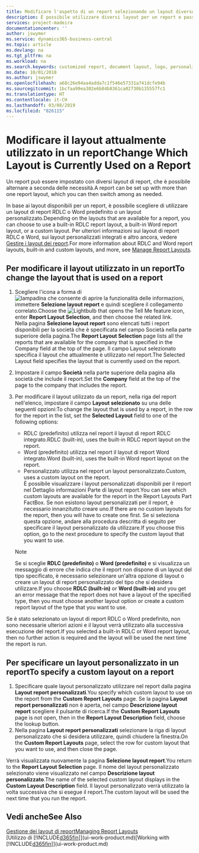 ```yaml
---
title: Modificare l'aspetto di un report selezionando un layout diverso | Documenti Microsoft
description: È possibile utilizzare diversi layout per un report e passate tra i layout per modificare l'aspetto di un report.
services: project-madeira
documentationcenter: ''
author: jswymer
ms.service: dynamics365-business-central
ms.topic: article
ms.devlang: na
ms.tgt_pltfrm: na
ms.workload: na
ms.search.keywords: customized report, document layout, logo, personalize
ms.date: 10/01/2018
ms.author: jswymer
ms.openlocfilehash: a68c26e94aa4adda7c1f546e57331a741dcfe94b
ms.sourcegitcommit: 1bcfaa99ea302e6b84b8361ca02730b135557fc1
ms.translationtype: HT
ms.contentlocale: it-CH
ms.lasthandoff: 03/08/2019
ms.locfileid: "826115"
---
```

# <a name="change-which-layout-is-currently-used-on-a-report"></a><span data-ttu-id="74d17-103">Modificare il layout attualmente utilizzato in un report</span><span class="sxs-lookup"><span data-stu-id="74d17-103">Change Which Layout is Currently Used on a Report</span></span>
<span data-ttu-id="74d17-104">Un report può essere impostato con diversi layout di report, che è possibile alternare a seconda delle necessità.</span><span class="sxs-lookup"><span data-stu-id="74d17-104">A report can be set up with more than one report layout, which you can then switch among as needed.</span></span>

<span data-ttu-id="74d17-105">In base ai layout disponibili per un report, è possibile scegliere di utilizzare un layout di report RDLC o Word predefinito o un layout personalizzato.</span><span class="sxs-lookup"><span data-stu-id="74d17-105">Depending on the layouts that are available for a report, you can choose to use a built-in RDLC report layout, a built-in Word report layout, or a custom layout.</span></span> <span data-ttu-id="74d17-106">Per ulteriori informazioni sui layout di report RDLC e Word, sui layout personalizzati integrati e altro ancora, vedere [Gestire i layout dei report](ui-manage-report-layouts.md).</span><span class="sxs-lookup"><span data-stu-id="74d17-106">For more information about RDLC and Word report layouts, built-in and custom layouts, and more, see [Manage Report Layouts](ui-manage-report-layouts.md).</span></span>

## <a name="to-change-the-layout-that-is-used-on-a-report"></a><span data-ttu-id="74d17-107">Per modificare il layout utilizzato in un report</span><span class="sxs-lookup"><span data-stu-id="74d17-107">To change the layout that is used on a report</span></span>
1. <span data-ttu-id="74d17-108">Scegliere l'icona a forma di ![lampadina che consente di aprire la funzionalità delle informazioni](media/ui-search/search_small.png "Informazioni sull'operazione che si desidera eseguire"), immettere **Selezione layout report** e quindi scegliere il collegamento correlato.</span><span class="sxs-lookup"><span data-stu-id="74d17-108">Choose the ![Lightbulb that opens the Tell Me feature](media/ui-search/search_small.png "Tell me what you want to do") icon, enter **Report Layout Selection**, and then choose the related link.</span></span>  
   <span data-ttu-id="74d17-109">Nella pagina **Selezione layout report** sono elencati tutti i report disponibili per la società che è specificata nel campo Società nella parte superiore della pagina.</span><span class="sxs-lookup"><span data-stu-id="74d17-109">The **Report Layout Selection** page lists all the reports that are available for the company that is specified in the Company field at the top of the page.</span></span> <span data-ttu-id="74d17-110">Il campo Layout selezionato specifica il layout che attualmente è utilizzato nel report.</span><span class="sxs-lookup"><span data-stu-id="74d17-110">The Selected Layout field specifies the layout that is currently used on the report.</span></span>
2. <span data-ttu-id="74d17-111">Impostare il campo **Società** nella parte superiore della pagina alla società che include il report.</span><span class="sxs-lookup"><span data-stu-id="74d17-111">Set the **Company** field at the top of the page to the company that includes the report.</span></span>
3. <span data-ttu-id="74d17-112">Per modificare il layout utilizzato da un report, nella riga del report nell'elenco, impostare il campo **Layout selezionato** su una delle seguenti opzioni:</span><span class="sxs-lookup"><span data-stu-id="74d17-112">To change the layout that is used by a report, in the row for the report in the list, set the **Selected Layout** field to one of the following options:</span></span>
   * <span data-ttu-id="74d17-113">RDLC (predefinito) utilizza nel report il layout di report RDLC integrato.</span><span class="sxs-lookup"><span data-stu-id="74d17-113">RDLC (built-in), uses the built-in RDLC report layout on the report.</span></span>
   * <span data-ttu-id="74d17-114">Word (predefinito) utilizza nel report il layout di report Word integrato.</span><span class="sxs-lookup"><span data-stu-id="74d17-114">Word (built-in), uses the built-in Word report layout on the report.</span></span>
   * <span data-ttu-id="74d17-115">Personalizzato utilizza nel report un layout personalizzato.</span><span class="sxs-lookup"><span data-stu-id="74d17-115">Custom, uses a custom layout on the report.</span></span>  
     <span data-ttu-id="74d17-116">È possibile visualizzare i layout personalizzati disponibili per il report nel Dettaglio informazioni Parte di layout report.</span><span class="sxs-lookup"><span data-stu-id="74d17-116">You can see which custom layouts are available for the report in the Report Layouts Part FactBox.</span></span> <span data-ttu-id="74d17-117">Se non esistono layout personalizzati per il report, è necessario innanzitutto creare uno.</span><span class="sxs-lookup"><span data-stu-id="74d17-117">If there are no custom layouts for the report, then you will have to create one first.</span></span> <span data-ttu-id="74d17-118">Se si seleziona questa opzione, andare alla procedura descritta di seguito per specificare il layout personalizzato da utilizzare.</span><span class="sxs-lookup"><span data-stu-id="74d17-118">If you choose this option, go to the next procedure to specify the custom layout that you want to use.</span></span>

    > [!NOTE]  
    >   <span data-ttu-id="74d17-119">Se si sceglie **RDLC (predefinito)** o **Word (predefinito)** e si visualizza un messaggio di errore che indica che il report non dispone di un layout del tipo specificato, è necessario selezionare un'altra opzione di layout o creare un layout di report personalizzato del tipo che si desidera utilizzare.</span><span class="sxs-lookup"><span data-stu-id="74d17-119">If you choose **RDLC (built-in)** or **Word (built-in)** and you get an error message that the report does not have a layout of the specified type, then you must choose another layout option or create a custom report layout of the type that you want to use.</span></span>

<span data-ttu-id="74d17-120">Se è stato selezionato un layout di report RDLC o Word predefinito, non sono necessarie ulteriori azioni e il layout verrà utilizzato alla successiva esecuzione del report.</span><span class="sxs-lookup"><span data-stu-id="74d17-120">If you selected a built-in RDLC or Word report layout, then no further action is required and the layout will be used the next time the report is run.</span></span>

## <a name="to-specify-a-custom-layout-on-a-report"></a><span data-ttu-id="74d17-121">Per specificare un layout personalizzato in un report</span><span class="sxs-lookup"><span data-stu-id="74d17-121">To specify a custom layout on a report</span></span>
1. <span data-ttu-id="74d17-122">Specificare quale layout personalizzato utilizzare nel report dalla pagina **Layout report personalizzati**.</span><span class="sxs-lookup"><span data-stu-id="74d17-122">You specify which custom layout to use on the report from the **Custom Report Layouts** page.</span></span> <span data-ttu-id="74d17-123">Se la pagina **Layout report personalizzati** non è aperta, nel campo **Descrizione layout report** scegliere il pulsante di ricerca.</span><span class="sxs-lookup"><span data-stu-id="74d17-123">If the **Custom Report Layouts** page is not open, then in the **Report Layout Description** field, choose the lookup button.</span></span>
2. <span data-ttu-id="74d17-124">Nella pagina **Layout report personalizzati** selezionare la riga di layout personalizzato che si desidera utilizzare, quindi chiudere la finestra.</span><span class="sxs-lookup"><span data-stu-id="74d17-124">On the **Custom Report Layouts** page, select the row for custom layout that you want to use, and then close the page.</span></span>

<span data-ttu-id="74d17-125">Verrà visualizzata nuovamente la pagina **Selezione layout report**.</span><span class="sxs-lookup"><span data-stu-id="74d17-125">You return to the **Report Layout Selection** page.</span></span> <span data-ttu-id="74d17-126">Il nome del layout personalizzato selezionato viene visualizzato nel campo **Descrizione layout personalizzato**.</span><span class="sxs-lookup"><span data-stu-id="74d17-126">The name of the selected custom layout displays in the **Custom Layout Description** field.</span></span> <span data-ttu-id="74d17-127">Il layout personalizzato verrà utilizzato la volta successiva che si esegue il report.</span><span class="sxs-lookup"><span data-stu-id="74d17-127">The custom layout will be used the next time that you run the report.</span></span>

## <a name="see-also"></a><span data-ttu-id="74d17-128">Vedi anche</span><span class="sxs-lookup"><span data-stu-id="74d17-128">See Also</span></span>
[<span data-ttu-id="74d17-129">Gestione dei layout di report</span><span class="sxs-lookup"><span data-stu-id="74d17-129">Managing Report Layouts</span></span>](ui-manage-report-layouts.md)  
<span data-ttu-id="74d17-130">[Utilizzo di [!INCLUDE[d365fin](includes/d365fin_md.md)]](ui-work-product.md)</span><span class="sxs-lookup"><span data-stu-id="74d17-130">[Working with [!INCLUDE[d365fin](includes/d365fin_md.md)]](ui-work-product.md)</span></span>
